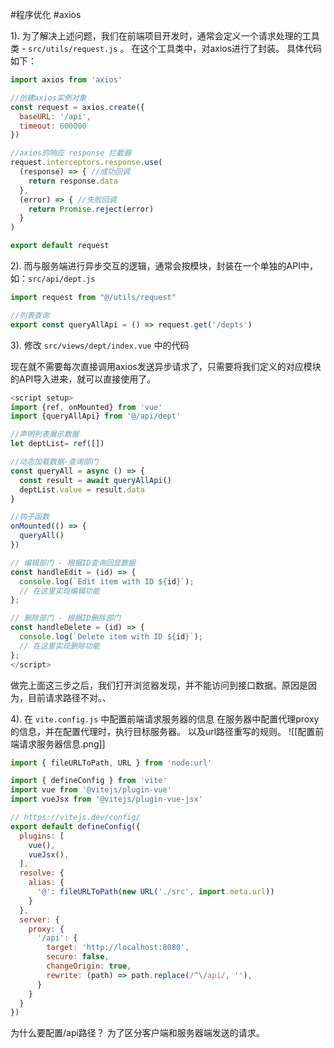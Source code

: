 #程序优化 #axios

1). 为了解决上述问题，我们在前端项目开发时，通常会定义一个请求处理的工具类 - `src/utils/request.js` 。 在这个工具类中，对axios进行了封装。 具体代码如下：

```JavaScript
import axios from 'axios'

//创建axios实例对象
const request = axios.create({
  baseURL: '/api',
  timeout: 600000
})

//axios的响应 response 拦截器
request.interceptors.response.use(
  (response) => { //成功回调
    return response.data
  },
  (error) => { //失败回调
    return Promise.reject(error)
  }
)

export default request
```

2). 而与服务端进行异步交互的逻辑，通常会按模块，封装在一个单独的API中，如：`src/api/dept.js`

```JavaScript
import request from "@/utils/request"

//列表查询
export const queryAllApi = () => request.get('/depts')
```

3). 修改 `src/views/dept/index.vue` 中的代码

现在就不需要每次直接调用axios发送异步请求了，只需要将我们定义的对应模块的API导入进来，就可以直接使用了。

```JavaScript
<script setup>
import {ref, onMounted} from 'vue'
import {queryAllApi} from '@/api/dept'

//声明列表展示数据
let deptList= ref([])

//动态加载数据-查询部门
const queryAll = async () => {
  const result = await queryAllApi()
  deptList.value = result.data
}

//钩子函数
onMounted(() => {
  queryAll()
})

// 编辑部门 - 根据ID查询回显数据
const handleEdit = (id) => {
  console.log(`Edit item with ID ${id}`);
  // 在这里实现编辑功能
};

// 删除部门 - 根据ID删除部门
const handleDelete = (id) => {
  console.log(`Delete item with ID ${id}`);
  // 在这里实现删除功能
};
</script>
```

做完上面这三步之后，我们打开浏览器发现，并不能访问到接口数据。原因是因为，目前请求路径不对。、

4). 在 `vite.config.js` 中配置前端请求服务器的信息
在服务器中配置代理proxy的信息，并在配置代理时，执行目标服务器。 以及url路径重写的规则。
![[配置前端请求服务器信息.png]]

```JavaScript
import { fileURLToPath, URL } from 'node:url'

import { defineConfig } from 'vite'
import vue from '@vitejs/plugin-vue'
import vueJsx from '@vitejs/plugin-vue-jsx'

// https://vitejs.dev/config/
export default defineConfig({
  plugins: [
    vue(),
    vueJsx(),
  ],
  resolve: {
    alias: {
      '@': fileURLToPath(new URL('./src', import.meta.url))
    }
  },
  server: {
    proxy: {
      '/api': {
        target: 'http://localhost:8080',
        secure: false,
        changeOrigin: true,
        rewrite: (path) => path.replace(/^\/api/, ''),
      }
    }
  }
})
```


为什么要配置/api路径？
为了区分客户端和服务器端发送的请求。